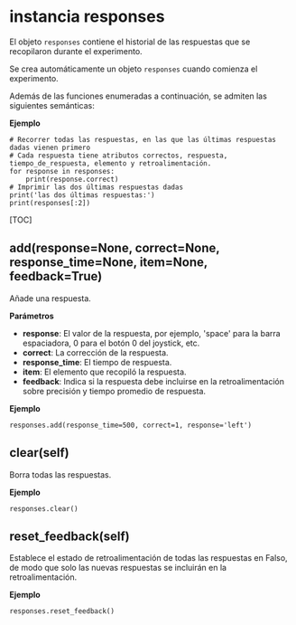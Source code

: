 <div class="ClassDoc YAMLDoc" markdown="1">

# instancia __responses__

El objeto `responses` contiene el historial de las respuestas que se
recopilaron durante el experimento.

Se crea automáticamente un objeto `responses` cuando comienza el experimento.

Además de las funciones enumeradas a continuación, se admiten las siguientes semánticas:

__Ejemplo__

~~~ .python
# Recorrer todas las respuestas, en las que las últimas respuestas dadas vienen primero
# Cada respuesta tiene atributos correctos, respuesta, tiempo_de_respuesta, elemento y retroalimentación.
for response in responses:
    print(response.correct)
# Imprimir las dos últimas respuestas dadas
print('las dos últimas respuestas:')
print(responses[:2])
~~~

[TOC]

## add(response=None, correct=None, response_time=None, item=None, feedback=True)

Añade una respuesta.


__Parámetros__

- **response**: El valor de la respuesta, por ejemplo, 'space' para la barra espaciadora, 0 para el botón 0 del joystick, etc.
- **correct**: La corrección de la respuesta.
- **response_time**: El tiempo de respuesta.
- **item**: El elemento que recopiló la respuesta.
- **feedback**: Indica si la respuesta debe incluirse en la retroalimentación sobre
precisión y tiempo promedio de respuesta.

__Ejemplo__

~~~ .python
responses.add(response_time=500, correct=1, response='left')
~~~



## clear(self)

Borra todas las respuestas.



__Ejemplo__

~~~ .python
responses.clear()
~~~



## reset_feedback(self)

Establece el estado de retroalimentación de todas las respuestas en Falso, de modo que solo
las nuevas respuestas se incluirán en la retroalimentación.



__Ejemplo__

~~~ .python
responses.reset_feedback()
~~~



</div>